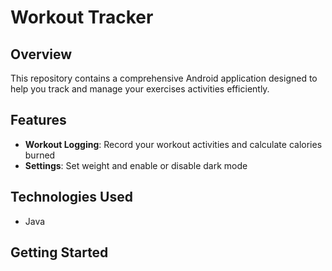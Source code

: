 # Workout Tracker

## Overview
This repository contains a comprehensive Android application designed to help you track and manage your exercises activities efficiently.

## Features
- **Workout Logging**: Record your workout activities and calculate calories burned
- **Settings**: Set weight and enable or disable dark mode

## Technologies Used
- Java

## Getting Started
